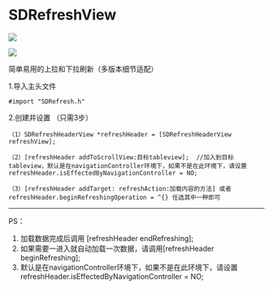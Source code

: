 # SDRefreshView

 ![](http://cc.cocimg.com/bbs/attachment/Fid_19/19_441660_3546442c2f2486c.gif)

 ![](http://cc.cocimg.com/bbs/attachment/Fid_19/19_441660_d132ac6db15bcac.gif)


简单易用的上拉和下拉刷新（多版本细节适配）

  
1.导入主头文件

    #import "SDRefresh.h"

2.创建并设置 （只需3步）
    
    （1）SDRefreshHeaderView *refreshHeader = [SDRefreshHeaderView refreshView];
    
    （2）[refreshHeader addToScrollView:目标tableview];  //加入到目标tableview，默认是在navigationController环境下，如果不是在此环境下，请设置 refreshHeader.isEffectedByNavigationController = NO;
    
    （3）[refreshHeader addTarget: refreshAction:加载内容的方法] 或者 refreshHeader.beginRefreshingOperation = ^{} 任选其中一种即可
    
----------------------------------------------------------------------------------------------------------------
  PS： 
  1. 加载数据完成后调用 [refreshHeader endRefreshing];
  2. 如果需要一进入就自动加载一次数据，请调用[refreshHeader beginRefreshing];
  3. 默认是在navigationController环境下，如果不是在此环境下，请设置 refreshHeader.isEffectedByNavigationController = NO;
   

    
